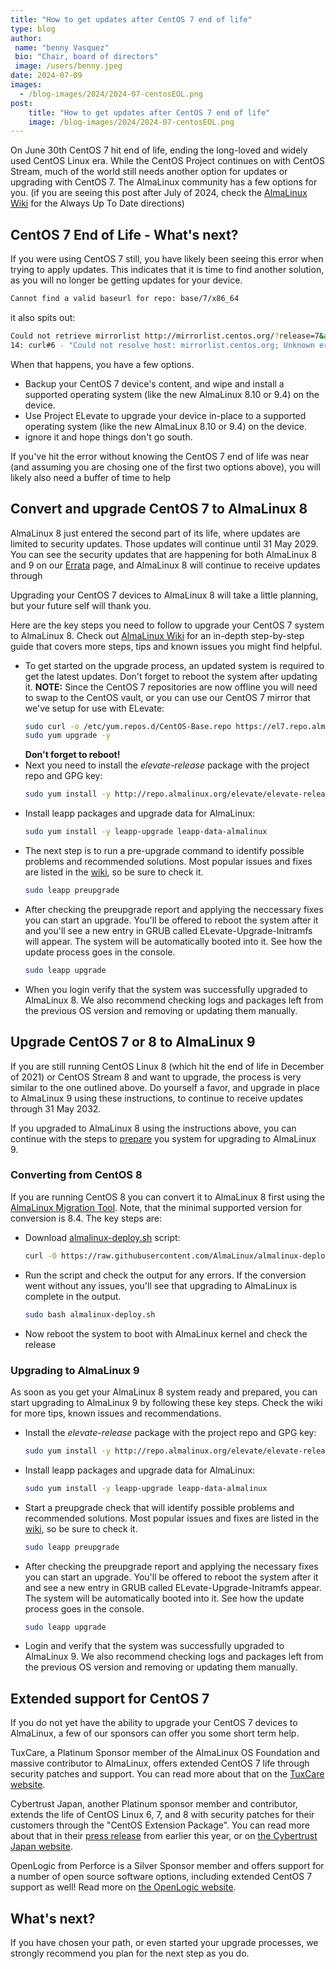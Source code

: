```yaml
---
title: "How to get updates after CentOS 7 end of life"
type: blog
author: 
 name: "benny Vasquez"
 bio: "Chair, board of directors"
 image: /users/benny.jpeg
date: 2024-07-09
images:
  - /blog-images/2024/2024-07-centosEOL.png
post: 
    title: "How to get updates after CentOS 7 end of life"
    image: /blog-images/2024/2024-07-centosEOL.png
---
```


On June 30th CentOS 7 hit end of life, ending the long-loved and widely used CentOS Linux era. While the CentOS Project continues on with CentOS Stream, much of the world still needs another option for updates or upgrading with CentOS 7. The AlmaLinux community has a few options for you. (if you are seeing this post after July of 2024, check the [AlmaLinux Wiki](https://wiki.almalinux.org/elevate/ELevate-quickstart-guide.html) for the Always Up To Date directions)

## CentOS 7 End of Life - What's next? 

If you were using CentOS 7 still, you have likely been seeing this error when trying to apply updates. This indicates that it is time to find another solution, as you will no longer be getting updates for your device. 

```bash 
Cannot find a valid baseurl for repo: base/7/x86_64
```
it also spits out:

```bash 
Could not retrieve mirrorlist http://mirrorlist.centos.org/?release=7&arch=x86_64&repo=os&infra=stock error was
14: curl#6 - "Could not resolve host: mirrorlist.centos.org; Unknown error"
```

When that happens, you have a few options. 

* Backup your CentOS 7 device's content, and wipe and install a supported operating system (like the new AlmaLinux 8.10 or 9.4) on the device.
* Use Project ELevate to upgrade your device in-place to a supported operating system (like the new AlmaLinux 8.10 or 9.4) on the device.
* ignore it and hope things don't go south.

If you've hit the error without knowing the CentOS 7 end of life was near (and assuming you are chosing one of the first two options above), you will likely also need a buffer of time to help 

## Convert and upgrade CentOS 7 to AlmaLinux 8

AlmaLinux 8 just entered the second part of its life, where updates are limited to security updates. Those updates will continue until 31 May 2029. You can see the security updates that are happening for both AlmaLinux 8 and 9 on our [Errata](https://errata.almalinux.org) page, and AlmaLinux 8 will continue to receive updates through 

Upgrading your CentOS 7 devices to AlmaLinux 8 will take a little planning, but your future self will thank you.

Here are the key steps you need to follow to upgrade your CentOS 7 system to AlmaLinux 8. Check out [AlmaLinux Wiki](https://wiki.almalinux.org/elevate/ELevating-CentOS7-to-AlmaLinux-9) for an in-depth step-by-step guide that covers more steps, tips and known issues you might find helpful. 
* To get started on the upgrade process, an updated system is required to get the latest updates. Don't forget to reboot the system after updating it. 
    **NOTE:** Since the CentOS 7 repositories are now offline you will need to swap to the CentOS vault, or you can use our CentOS 7 mirror that we've setup for use with ELevate:
  ```bash
  sudo curl -o /etc/yum.repos.d/CentOS-Base.repo https://el7.repo.almalinux.org/centos/CentOS-Base.repo
  sudo yum upgrade -y
  ```
  **Don't forget to reboot!**
* Next you need to install the *elevate-release* package with the project repo and GPG key:
  ```bash
  sudo yum install -y http://repo.almalinux.org/elevate/elevate-release-latest-el$(rpm --eval %rhel).noarch.rpm
  ```
* Install leapp packages and upgrade data for AlmaLinux:
  ```bash
  sudo yum install -y leapp-upgrade leapp-data-almalinux
  ```
* The next step is to run a pre-upgrade command to identify possible problems and recommended solutions. Most popular issues and fixes are listed in the [wiki](https://wiki.almalinux.org/elevate/ELevating-CentOS7-to-AlmaLinux-9.htm), so be sure to check it.
  ```bash
  sudo leapp preupgrade
  ```
* After checking the preupgrade report and applying the neccessary fixes you can start an upgrade. You'll be offered to reboot the system after it and you'll see a new entry in GRUB called ELevate-Upgrade-Initramfs will appear. The system will be automatically booted into it. See how the update process goes in the console.
  ```bash
  sudo leapp upgrade
  ```
* When you login verify that the system was successfully upgraded to AlmaLinux 8. We also recommend checking logs and packages left from the previous OS version and removing or updating them manually.

## Upgrade CentOS 7 or 8 to AlmaLinux 9

If you are still running CentOS Linux 8 (which hit the end of life in December of 2021) or CentOS Stream 8 and want to upgrade, the process is very similar to the one outlined above. Do yourself a favor, and upgrade in place to AlmaLinux 9 using these instructions, to continue to receive updates through 31 May 2032. 

If you upgraded to AlmaLinux 8 using the instructions above, you can continue with the steps to [prepare](https://wiki.almalinux.org/elevate/ELevating-CentOS7-to-AlmaLinux-9.html#prepare-the-system-for-migration-to-almalinux-9) you system for upgrading to AlmaLinux 9.

### Converting from CentOS 8
If you are running CentOS 8 you can convert it to AlmaLinux 8 first using the [AlmaLinux Migration Tool](https://wiki.almalinux.org/documentation/migration-guide.html#how-to-migrate). Note, that the minimal supported version for conversion is 8.4. The key steps are: 
* Download [almalinux-deploy.sh](https://github.com/AlmaLinux/almalinux-deploy/blob/master/almalinux-deploy.sh) script:
  ```bash
  curl -O https://raw.githubusercontent.com/AlmaLinux/almalinux-deploy/master/almalinux-deploy.sh
  ```
* Run the script and check the output for any errors. If the conversion went without any issues, you'll see that upgrading to AlmaLinux is complete in the output.
  ```bash
  sudo bash almalinux-deploy.sh
  ```
* Now reboot the system to boot with AlmaLinux kernel and check the release 

### Upgrading to AlmaLinux 9

As soon as you get your AlmaLinux 8 system ready and prepared, you can start upgrading to AlmaLinux 9 by following these key steps. Check the wiki for more tips, known issues and recommendations. 
* Install the *elevate-release* package with the project repo and GPG key:
  ```bash
  sudo yum install -y http://repo.almalinux.org/elevate/elevate-release-latest-el$(rpm --eval %rhel).noarch.rpm
  ```
* Install leapp packages and upgrade data for AlmaLinux:
  ```bash
  sudo yum install -y leapp-upgrade leapp-data-almalinux
  ```
* Start a preupgrade check that will identify possible problems and recommended solutions. Most popular issues and fixes are listed in the [wiki](https://wiki.almalinux.org/elevate/ELevating-CentOS7-to-AlmaLinux-9.htm), so be sure to check it.
  ```bash
  sudo leapp preupgrade
  ```
* After checking the preupgrade report and applying the necessary fixes you can start an upgrade. You'll be offered to reboot the system after it and see a new entry in GRUB called ELevate-Upgrade-Initramfs appear. The system will be automatically booted into it. See how the update process goes in the console.
  ```bash
  sudo leapp upgrade
  ```
* Login and verify that the system was successfully upgraded to AlmaLinux 9. We also recommend checking logs and packages left from the previous OS version and removing or updating them manually.

## Extended support for CentOS 7

If you do not yet have the ability to upgrade your CentOS 7 devices to AlmaLinux, a few of our sponsors can offer you some short term help. 

TuxCare, a Platinum Sponsor member of the AlmaLinux OS Foundation and massive contributor to AlmaLinux, offers extended CentOS 7 life through security patches and support. You can read more about that on the [TuxCare website](https://tuxcare.com/almalinux-enterprise-support/). 

Cybertrust Japan, another Platinum sponsor member and contributor, extends the life of CentOS Linux 6, 7, and 8 with security patches for their customers through the "CentOS Extension Package". You can read more about that in their [press release](https://www.softbanktech.co.jp/en/news/release/press/2024/001/) from earlier this year, or on [the Cybertrust Japan website](https://www.cybertrust.co.jp/centos/support/centos7-extend-support.html).

OpenLogic from Perforce is a Silver Sponsor member and offers support for a number of open source software options, including extended CentOS 7 support as well! Read more on [the OpenLogic website](https://www.openlogic.com/solutions/enterprise-linux-support/centos).

## What's next?

If you have chosen your path, or even started your upgrade processes, we strongly recommend you plan for the next step as you do.